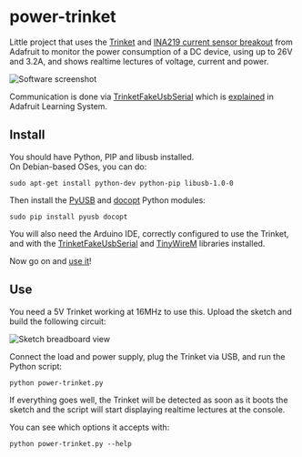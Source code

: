 # power-trinket

Little project that uses the [Trinket][] and [INA219 current
sensor breakout][] from Adafruit to monitor the power consumption
of a DC device, using up to 26V and 3.2A, and shows realtime
lectures of voltage, current and power.

![Software screenshot](http://i.imgur.com/8pK1TU9.png)

Communication is done via [TrinketFakeUsbSerial][] which is
[explained][fake-usb] in Adafruit Learning System.


## Install

You should have Python, PIP and libusb installed.  
On Debian-based OSes, you can do:

    sudo apt-get install python-dev python-pip libusb-1.0-0

Then install the [PyUSB][] and [docopt][] Python modules:

    sudo pip install pyusb docopt

You will also need the Arduino IDE, correctly configured to use
the Trinket, and with the [TrinketFakeUsbSerial][] and [TinyWireM][]
libraries installed.

Now go on and [use it](#use)!


## Use

You need a 5V Trinket working at 16MHz to use this. Upload the
sketch and build the following circuit:

![Sketch breadboard view](http://i.imgur.com/D6hVDWz.png)

Connect the load and power supply, plug the Trinket via USB, and run the Python script:

    python power-trinket.py

If everything goes well, the Trinket will be detected as soon as it
boots the sketch and the script will start displaying realtime
lectures at the console.

You can see which options it accepts with:

    python power-trinket.py --help



[Trinket]: http://learn.adafruit.com/introducing-trinket "The Adafruit Trinket"
[INA219 current sensor breakout]: https://www.adafruit.com/product/904 "INA219 High Side DC Current Sensor Breakout"
[TrinketFakeUsbSerial]: https://github.com/adafruit/Adafruit-Trinket-USB
[TinyWireM]: https://github.com/adafruit/TinyWireM
[fake-usb]: http://learn.adafruit.com/trinket-fake-usb-serial "Trinket Fake USB serial"

[PyUSB]: http://sourceforge.net/apps/trac/pyusb
[docopt]: http://docopt.org

